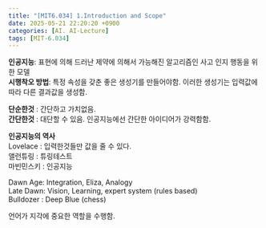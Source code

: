 ```yaml
---
title: "[MIT6.034] 1.Introduction and Scope"
date: 2025-05-21 22:20:20 +0900
categories: [AI. AI-Lecture]
tags: [MIT-6.034]
---
```



**인공지능**: 표현에 의해 드러난 제약에 의해서 가능해진 알고리즘인 사고 인지 행동을 위한 모델  
**시행착오 방법**: 특정 속성을 갖춘 좋은 생성기를 만들어야함. 이러한 생성기는 입력값에 따라 다른 결과값을 생성함.


**단순한것** : 간단하고 가치없음.  
**간단한것** : 대단할 수 있음. 인공지능에선 간단한 아이디어가 강력함함.


**인공지능의 역사**  
Lovelace : 입력한것들만 값을 줄 수 있다.  
앨런튜링 : 튜링테스트  
마빈민스키 : 인공지능  

Dawn Age: Integration, Eliza, Analogy  
Late Dawn: Vision, Learning, expert system (rules based)  
Bulldozer : Deep Blue (chess)


언어가 지각에 중요한 역할을 수행함.

